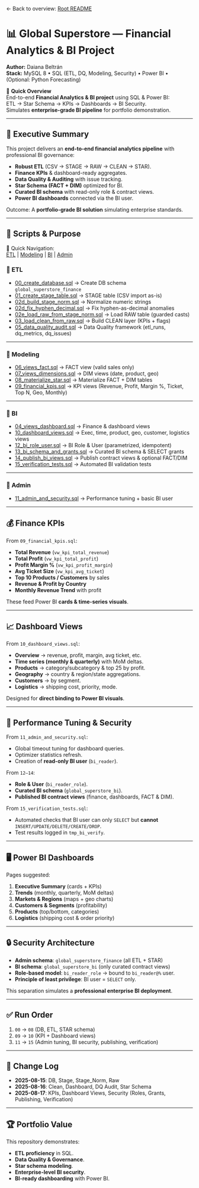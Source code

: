 ← Back to overview: [Root README](../README.md)

# 📊 Global Superstore — Financial Analytics & BI Project

**Author:** Daiana Beltrán  
**Stack:** MySQL 8 • SQL (ETL, DQ, Modeling, Security) • Power BI • (Optional: Python Forecasting)

📌 **Quick Overview**  
End-to-end **Financial Analytics & BI project** using SQL & Power BI:  
ETL → Star Schema → KPIs → Dashboards → BI Security.  
Simulates **enterprise-grade BI pipeline** for portfolio demonstration.

---

## 🎯 Executive Summary
This project delivers an **end-to-end financial analytics pipeline** with professional BI governance:

- **Robust ETL** (CSV → STAGE → RAW → CLEAN → STAR).
- **Finance KPIs** & dashboard-ready aggregates.
- **Data Quality & Auditing** with issue tracking.
- **Star Schema (FACT + DIM)** optimized for BI.
- **Curated BI schema** with read-only role & contract views.
- **Power BI dashboards** connected via the BI user.

Outcome: A **portfolio-grade BI solution** simulating enterprise standards.

---

## 📂 Scripts & Purpose

🔗 Quick Navigation:  
[ETL](#-etl) | [Modeling](#-modeling) | [BI](#-bi) | [Admin](#-admin)

### 🔹 ETL
- [00_create_database.sql](sql_scripts/etl/00_create_database.sql) → Create DB schema `global_superstore_finance`
- [01_create_stage_table.sql](sql_scripts/etl/01_create_stage_table.sql) → STAGE table (CSV import as-is)
- [02d_build_stage_norm.sql](sql_scripts/etl/02d_build_stage_norm.sql) → Normalize numeric strings
- [02d_fix_hyphen_decimal.sql](sql_scripts/etl/02d_fix_hyphen_decimal.sql) → Fix hyphen-as-decimal anomalies
- [02e_load_raw_from_stage_norm.sql](sql_scripts/etl/02e_load_raw_from_stage_norm.sql) → Load RAW table (guarded casts)
- [03_load_clean_from_raw.sql](sql_scripts/etl/03_load_clean_from_raw.sql) → Build CLEAN layer (KPIs + flags)
- [05_data_quality_audit.sql](sql_scripts/etl/05_data_quality_audit.sql) → Data Quality framework (etl_runs, dq_metrics, dq_issues)

---

### 🔹 Modeling
- [06_views_fact.sql](sql_scripts/bi/06_views_fact.sql) → FACT view (valid sales only)
- [07_views_dimensions.sql](sql_scripts/bi/07_views_dimensions.sql) → DIM views (date, product, geo)
- [08_materialize_star.sql](sql_scripts/modeling/08_materialize_star.sql) → Materialize FACT + DIM tables
- [09_financial_kpis.sql](sql_scripts/modeling/09_financial_kpis.sql) → KPI views (Revenue, Profit, Margin %, Ticket, Top N, Geo, Monthly)

---

### 🔹 BI
- [04_views_dashboard.sql](sql_scripts/bi/04_views_dashboard.sql) → Finance & dashboard views
- [10_dashboard_views.sql](sql_scripts/bi/10_dashboard_views.sql) → Exec, time, product, geo, customer, logistics views
- [12_bi_role_user.sql](sql_scripts/admin/12_bi_role_user.sql) → BI Role & User (parametrized, idempotent)
- [13_bi_schema_and_grants.sql](sql_scripts/admin/13_bi_schema_and_grants.sql) → Curated BI schema & SELECT grants
- [14_publish_bi_views.sql](sql_scripts/bi/14_publish_bi_views.sql) → Publish contract views & optional FACT/DIM
- [15_verification_tests.sql](sql_scripts/bi/15_verification_tests.sql) → Automated BI validation tests

---

### 🔹 Admin
- [11_admin_and_security.sql](sql_scripts/admin/11_admin_and_security.sql) → Performance tuning + basic BI user

---

## 💰 Finance KPIs
From `09_financial_kpis.sql`:

- **Total Revenue** (`vw_kpi_total_revenue`)  
- **Total Profit** (`vw_kpi_total_profit`)  
- **Profit Margin %** (`vw_kpi_profit_margin`)  
- **Avg Ticket Size** (`vw_kpi_avg_ticket`)  
- **Top 10 Products / Customers** by sales  
- **Revenue & Profit by Country**  
- **Monthly Revenue Trend** with profit  

These feed Power BI **cards & time-series visuals**.

---

## 📈 Dashboard Views
From `10_dashboard_views.sql`:

- **Overview** → revenue, profit, margin, avg ticket, etc.  
- **Time series (monthly & quarterly)** with MoM deltas.  
- **Products** → category/subcategory & top 25 by profit.  
- **Geography** → country & region/state aggregations.  
- **Customers** → by segment.  
- **Logistics** → shipping cost, priority, mode.  

Designed for **direct binding to Power BI visuals**.

---

## 🔧 Performance Tuning & Security
From `11_admin_and_security.sql`:
- Global timeout tuning for dashboard queries.
- Optimizer statistics refresh.  
- Creation of **read-only BI user** (`bi_reader`).

From `12–14`:
- **Role & User** (`bi_reader_role`).
- **Curated BI schema** (`global_superstore_bi`).
- **Published BI contract views** (finance, dashboards, FACT & DIM).  

From `15_verification_tests.sql`:
- Automated checks that BI user can only `SELECT` but **cannot** `INSERT/UPDATE/DELETE/CREATE/DROP`.  
- Test results logged in `tmp_bi_verify`.

---

## 🖥️ Power BI Dashboards
Pages suggested:
1. **Executive Summary** (cards + KPIs)  
2. **Trends** (monthly, quarterly, MoM deltas)  
3. **Markets & Regions** (maps + geo charts)  
4. **Customers & Segments** (profitability)  
5. **Products** (top/bottom, categories)  
6. **Logistics** (shipping cost & order priority)  

---

## 🔒 Security Architecture
- **Admin schema**: `global_superstore_finance` (all ETL + STAR)  
- **BI schema**: `global_superstore_bi` (only curated contract views)  
- **Role-based model**: `bi_reader_role` → bound to `bi_reader@%` user.  
- **Principle of least privilege**: BI user = `SELECT` only.  

This separation simulates a **professional enterprise BI deployment**.

---

## ✅ Run Order
1. `00` → `08` (DB, ETL, STAR schema)  
2. `09` → `10` (KPI + Dashboard views)  
3. `11` → `15` (Admin tuning, BI security, publishing, verification)  

---

## 📌 Change Log
- **2025-08-15**: DB, Stage, Stage_Norm, Raw  
- **2025-08-16**: Clean, Dashboard, DQ Audit, Star Schema  
- **2025-08-17**: KPIs, Dashboard Views, Security (Roles, Grants, Publishing, Verification)  

---

## 🏆 Portfolio Value
This repository demonstrates:
- **ETL proficiency** in SQL.  
- **Data Quality & Governance**.  
- **Star schema modeling**.  
- **Enterprise-level BI security**.  
- **BI-ready dashboarding** with Power BI.  
